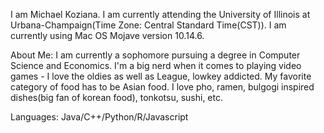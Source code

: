 I am Michael Koziana. I am currently attending the University of Illinois at Urbana-Champaign(Time Zone: Central 
Standard Time(CST)). I am currently using Mac OS Mojave version 10.14.6.

About Me:
I am currently a sophomore pursuing a degree in Computer Science and Economics. I'm a big nerd when it comes to 
playing video games - I love the oldies as well as League, lowkey addicted. My favorite category of food has to be 
Asian food. I love pho, ramen, bulgogi inspired dishes(big fan of korean food), tonkotsu, sushi, etc.

Languages:
Java/C++/Python/R/Javascript
